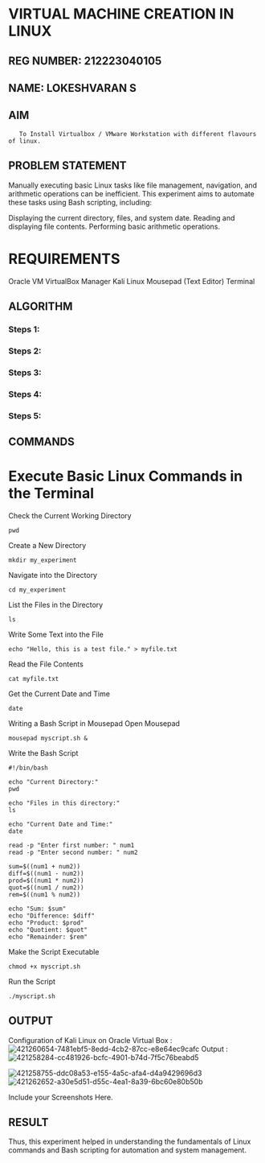  # VIRTUAL MACHINE CREATION IN LINUX

## REG NUMBER: 212223040105
## NAME: LOKESHVARAN S
  ## AIM
       To Install Virtualbox / VMware Workstation with different flavours of linux.
## PROBLEM STATEMENT
Manually executing basic Linux tasks like file management, navigation, and arithmetic operations can be inefficient. This experiment aims to automate these tasks using Bash scripting, including:

Displaying the current directory, files, and system date.
Reading and displaying file contents.
Performing basic arithmetic operations.   
# REQUIREMENTS
Oracle VM VirtualBox Manager
Kali Linux
Mousepad (Text Editor)
Terminal


## ALGORITHM
 ### Steps 1:
 ### Steps 2:
 ### Steps 3:
 ### Steps 4:
 ### Steps 5:
## COMMANDS

# Execute Basic Linux Commands in the Terminal
Check the Current Working Directory
```
pwd
```
Create a New Directory
```
mkdir my_experiment
```
Navigate into the Directory
```
cd my_experiment
```
List the Files in the Directory
```
ls
```

Write Some Text into the File
```
echo "Hello, this is a test file." > myfile.txt
```
Read the File Contents
```
cat myfile.txt
```
Get the Current Date and Time
```
date
```
Writing a Bash Script in Mousepad
Open Mousepad
```
mousepad myscript.sh &
```
Write the Bash Script
```
#!/bin/bash 

echo "Current Directory:"
pwd

echo "Files in this directory:"
ls

echo "Current Date and Time:"
date

read -p "Enter first number: " num1
read -p "Enter second number: " num2

sum=$((num1 + num2))
diff=$((num1 - num2))
prod=$((num1 * num2))
quot=$((num1 / num2))
rem=$((num1 % num2))

echo "Sum: $sum"
echo "Difference: $diff"
echo "Product: $prod"
echo "Quotient: $quot"
echo "Remainder: $rem"

```
Make the Script Executable
```
chmod +x myscript.sh
```
Run the Script
```
./myscript.sh
```
## OUTPUT
Configuration of Kali Linux on Oracle Virtual Box :
![421260654-7481ebf5-8edd-4cb2-87cc-e8e64ec9cafc](https://github.com/user-attachments/assets/489eaf18-f3be-4a42-bfb8-ccee51a27ade)
Output :
![421258284-cc481926-bcfc-4901-b74d-7f5c76beabd5](https://github.com/user-attachments/assets/300ce28c-efa5-4705-922a-e62dd4af6af8)

![421258755-ddc08a53-e155-4a5c-afa4-d4a9429696d3](https://github.com/user-attachments/assets/0225596e-8411-4f64-bf64-65f4657fdaec)
![421262652-a30e5d51-d55c-4ea1-8a39-6bc60e80b50b](https://github.com/user-attachments/assets/c492238e-c185-42ee-99aa-3454e4340338)


 Include your Screenshots Here.
## RESULT
Thus, this experiment helped in understanding the fundamentals of Linux commands and Bash scripting for automation and system management.


 

  


